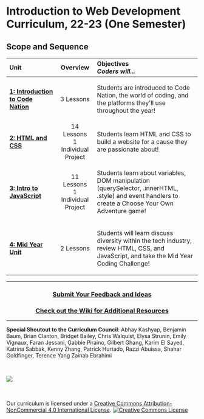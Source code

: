 # Introduction to Web Development Curriculum, 22-23 (One Semester)

## Scope and Sequence

| Unit                                                 |                     Overview                     | Objectives <br> _Coders will..._                                                                                                                                                                                                                                                                                                                                                                                                                                                                                                                                                                                                                                 |
| :--------------------------------------------------- | :----------------------------------------------: | :--------------------------------------------------------------------------------------------------------------------------------------------------------------------------------------------------------------------------------------------------------------------------------------------------------------------------------------------------------------------------------------------------------------------------------------------------------------------------------------------------------------------------------------------------------------------------------------------------------------------------------------------------------------- |
| [**1: Introduction to Code Nation**](units/unit1)    |                    3 Lessons                     | <p> Students are introduced to Code Nation, the world of coding, and the platforms they'll use throughout the year! </p>                                                                                                                                                                                                                                                                                                                                                                                                                                                                                               |
| [**2: HTML and CSS**](units/unit2)                           |  14 Lessons <br> 1 Individual Project               | <p>Students learn HTML and CSS to build a website for a cause they are passionate about!</p>                                                                                                                                                                                                                                                                                                                                  |
| [**3: Intro to JavaScript**](units/unit3)                            |        11 Lessons<br> 1 Individual Project       | <p>Students learn about variables, DOM manipulation (querySelector, .innerHTML, .style) and event handlers to create a Choose Your Own Adventure game!</p>                                                                                                                                                                                                                         |
| [**4: Mid Year Unit**](units/unit4)         |           2 Lessons        | <p>Students will learn discuss diversity within the tech industry, review HTML, CSS, and JavaScript, and take the Mid Year Coding Challenge!                                                                                                                                                                                                                  |




---

<h3 align="center"><a href="https://docs.google.com/forms/d/e/1FAIpQLSc4oUNSthmU63TqlzUOOWd3buX3tGVIPRNDm0tsLB_nOONRLQ/viewform">Submit Your Feedback and Ideas</a></h3>
<h3 align="center"><a href="https://github.com/itscodenation/curriculum-21-22/wiki">Check out the Wiki for Additional Resources</a></h3>

---

**Special Shoutout to the Curriculum Council**:
Abhay Kashyap,
Benjamin Baum,
Brian Clanton,
Bridget Bailey, 
Chris Walquist,
Elysa Strunin,
Emily Vignaux,
Faran Jessani, 
Gabbie Piraino,
Gilbert Ghang,
Karim El Sayed, 
Katrina Sabbak,
Kenny Zhang, 
Patrick Hurtado,
Razzi Abuissa,
Shahar Goldfinger,
Terence Yang
Zainab Ebrahimi





<br>
<p> <img src="https://i.imgur.com/lYodTLP.png?1" ></p>

<br>
<br>
Our curriculum is licensed under a <a rel="license" href="http://creativecommons.org/licenses/by-nc/4.0/">Creative Commons Attribution-NonCommercial 4.0 International License</a>.
<a rel="license" href="http://creativecommons.org/licenses/by-nc/4.0/"><img alt="Creative Commons License" style="border-width:0" src="https://i.creativecommons.org/l/by-nc/4.0/88x31.png" /></a>
